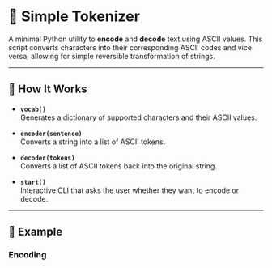 # 🔐 Simple Tokenizer

A minimal Python utility to **encode** and **decode** text using ASCII values. This script converts characters into their corresponding ASCII codes and vice versa, allowing for simple reversible transformation of strings.

---

## 🧠 How It Works

- **`vocab()`**  
  Generates a dictionary of supported characters and their ASCII values.

- **`encoder(sentence)`**  
  Converts a string into a list of ASCII tokens.

- **`decoder(tokens)`**  
  Converts a list of ASCII tokens back into the original string.

- **`start()`**  
  Interactive CLI that asks the user whether they want to encode or decode.

---

## 🧪 Example

### Encoding
